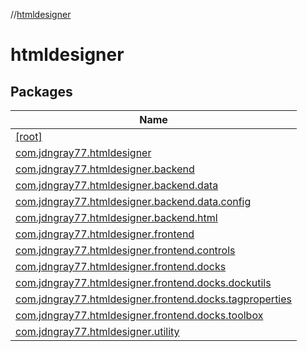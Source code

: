 //[htmldesigner](index.md)

# htmldesigner

## Packages

| Name |
|---|
| [[root]](htmldesigner/[root]/index.md) |
| [com.jdngray77.htmldesigner](htmldesigner/com.jdngray77.htmldesigner/index.md) |
| [com.jdngray77.htmldesigner.backend](htmldesigner/com.jdngray77.htmldesigner.backend/index.md) |
| [com.jdngray77.htmldesigner.backend.data](htmldesigner/com.jdngray77.htmldesigner.backend.data/index.md) |
| [com.jdngray77.htmldesigner.backend.data.config](htmldesigner/com.jdngray77.htmldesigner.backend.data.config/index.md) |
| [com.jdngray77.htmldesigner.backend.html](htmldesigner/com.jdngray77.htmldesigner.backend.html/index.md) |
| [com.jdngray77.htmldesigner.frontend](htmldesigner/com.jdngray77.htmldesigner.frontend/index.md) |
| [com.jdngray77.htmldesigner.frontend.controls](htmldesigner/com.jdngray77.htmldesigner.frontend.controls/index.md) |
| [com.jdngray77.htmldesigner.frontend.docks](htmldesigner/com.jdngray77.htmldesigner.frontend.docks/index.md) |
| [com.jdngray77.htmldesigner.frontend.docks.dockutils](htmldesigner/com.jdngray77.htmldesigner.frontend.docks.dockutils/index.md) |
| [com.jdngray77.htmldesigner.frontend.docks.tagproperties](htmldesigner/com.jdngray77.htmldesigner.frontend.docks.tagproperties/index.md) |
| [com.jdngray77.htmldesigner.frontend.docks.toolbox](htmldesigner/com.jdngray77.htmldesigner.frontend.docks.toolbox/index.md) |
| [com.jdngray77.htmldesigner.utility](htmldesigner/com.jdngray77.htmldesigner.utility/index.md) |
